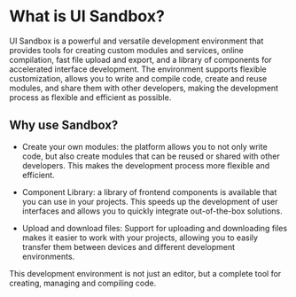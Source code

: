 # What is UI Sandbox?

UI Sandbox is a powerful and versatile development environment that provides tools for creating custom modules and services, online compilation, fast file upload and export, and a library of components for accelerated interface development. The environment supports flexible customization, allows you to write and compile code, create and reuse modules, and share them with other developers, making the development process as flexible and efficient as possible.

## Why use Sandbox?

- Create your own modules: the platform allows you to not only write code, but also create modules that can be reused or shared with other developers. This makes the development process more flexible and efficient.

- Component Library: a library of frontend components is available that you can use in your projects. This speeds up the development of user interfaces and allows you to quickly integrate out-of-the-box solutions.

- Upload and download files: Support for uploading and downloading files makes it easier to work with your projects, allowing you to easily transfer them between devices and different development environments.

This development environment is not just an editor, but a complete tool for creating, managing and compiling code.